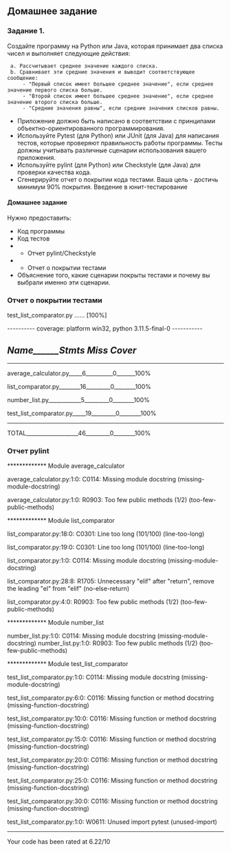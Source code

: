 ## Домашнее задание
### Задание 1. 
 Создайте программу на Python или Java, которая принимает два списка чисел и выполняет следующие действия:

     a. Рассчитывает среднее значение каждого списка.
     b. Сравнивает эти средние значения и выводит соответствующее сообщение:
         - "Первый список имеет большее среднее значение", если среднее значение первого списка больше.
         - "Второй список имеет большее среднее значение", если среднее значение второго списка больше.
         - "Средние значения равны", если средние значения списков равны.

 + Приложение должно быть написано в соответствии с принципами объектно-ориентированного программирования. 
 + Используйте Pytest (для Python) или JUnit (для Java) для написания тестов, которые проверяют правильность работы программы. Тесты должны учитывать различные сценарии использования вашего приложения. 
 + Используйте pylint (для Python) или Checkstyle (для Java) для проверки качества кода. 
 + Сгенерируйте отчет о покрытии кода тестами. Ваша цель - достичь минимум 90% покрытия.
 Введение в юнит-тестирование
 
#### Домашнее задание
 Нужно предоставить:
 - Код программы
 - Код тестов
 - * Отчет pylint/Checkstyle
 - * Отчет о покрытии тестами
 - Объяснение того, какие сценарии покрыты тестами и почему вы выбрали именно эти сценарии.

### Отчет о покрытии тестами

test_list_comparator.py ......                                                                                                                                               [100%]

---------- coverage: platform win32, python 3.11.5-final-0 -----------

_____Name______Stmts  Miss Cover_____
---------------------------------------------
---------------------------------------------
average_calculator.py_____6__________0_______100%

list_comparator.py________16_________0________100%

number_list.py____________5_________0________100%

test_list_comparator.py_____19_________0________100%

---------------------------------------------
TOTAL___________________46_________0________100%


### Отчет pylint

************* Module average_calculator

average_calculator.py:1:0: C0114: Missing module docstring (missing-module-docstring)

average_calculator.py:1:0: R0903: Too few public methods (1/2) (too-few-public-methods)

************* Module list_comparator

list_comparator.py:18:0: C0301: Line too long (101/100) (line-too-long)

list_comparator.py:19:0: C0301: Line too long (101/100) (line-too-long)

list_comparator.py:1:0: C0114: Missing module docstring (missing-module-docstring)

list_comparator.py:28:8: R1705: Unnecessary "elif" after "return", remove the leading "el" from "elif" (no-else-return)

list_comparator.py:4:0: R0903: Too few public methods (1/2) (too-few-public-methods)

************* Module number_list

number_list.py:1:0: C0114: Missing module docstring (missing-module-docstring)
number_list.py:1:0: R0903: Too few public methods (1/2) (too-few-public-methods)

************* Module test_list_comparator

test_list_comparator.py:1:0: C0114: Missing module docstring (missing-module-docstring)

test_list_comparator.py:6:0: C0116: Missing function or method docstring (missing-function-docstring)

test_list_comparator.py:10:0: C0116: Missing function or method docstring (missing-function-docstring)

test_list_comparator.py:15:0: C0116: Missing function or method docstring (missing-function-docstring)

test_list_comparator.py:20:0: C0116: Missing function or method docstring (missing-function-docstring)

test_list_comparator.py:25:0: C0116: Missing function or method docstring (missing-function-docstring)

test_list_comparator.py:30:0: C0116: Missing function or method docstring (missing-function-docstring)

test_list_comparator.py:1:0: W0611: Unused import pytest (unused-import)


-----------------------------------
Your code has been rated at 6.22/10




